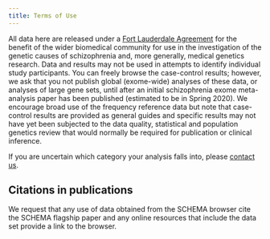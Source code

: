```yaml
---
title: Terms of Use
---
```


All data here are released under a [Fort Lauderdale Agreement](https://www.genome.gov/Pages/Research/WellcomeReport0303.pdf) for the benefit of the wider biomedical community for use in the investigation of the genetic causes of schizophrenia and, more generally, medical genetics research. Data and results may not be used in attempts to identify individual study participants. You can freely browse the case-control results; however, we ask that you not publish global (exome-wide) analyses of these data, or analyses of large gene sets, until after an initial schizophrenia exome meta-analysis paper has been published (estimated to be in Spring 2020). We encourage broad use of the frequency reference data but note that case-control results are provided as general guides and specific results may not have yet been subjected to the data quality, statistical and population genetics review that would normally be required for publication or clinical inference.

If you are uncertain which category your analysis falls into, please [contact us](mailto:schema-questions@broadinstitute.org).

## Citations in publications

We request that any use of data obtained from the SCHEMA browser cite the SCHEMA flagship paper and any online resources that include the data set provide a link to the browser.  
